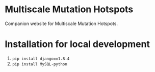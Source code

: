 # Multiscale Mutation Hotspots

Companion website for Multiscale Mutation Hotspots.

# Installation for local development

1. `pip install django==1.8.4`
2. `pip install MySQL-python`

